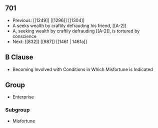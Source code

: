 ## 701
- Previous: [[1249]] [[1296]] [[1304]] 
- A seeks wealth by craftily defrauding his friend, [[A-2]]
- A, seeking wealth by craftily defrauding [[A-2]], is tortured by conscience
- Next: [[832]] [[987]] [[1461 | 1461a]] 

## B Clause
- Becoming Involved with Conditions in Which Misfortune is Indicated

## Group
- Enterprise

### Subgroup
- Misfortune

